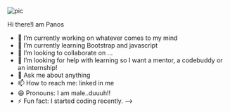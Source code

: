 ![pic](https://user-images.githubusercontent.com/71344555/93356048-a2b64c80-f836-11ea-914f-9ce011b3d67f.jpg)

Hi there!I am Panos
- 🔭 I’m currently working on whatever comes to my mind
- 🌱 I’m currently learning Bootstrap and javascript
- 👯 I’m looking to collaborate on ...
- 🤔 I’m looking for help with learning so I want a mentor, a codebuddy or an internship!
- 💬 Ask me about anything
- 📫 How to reach me: linked in me 
- 😄 Pronouns: I am male..duuuh!!
- ⚡ Fun fact: I started coding recently.
-->

